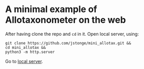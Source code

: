 # A minimal example of Allotaxonometer on the web

After having clone the repo and `cd` in it. Open local server, using:

```shell
git clone https://github.com/jstonge/mini_allotax.git &&
cd mini_allotax &&
python3 -m http.server
```

Go to [local server](http://0.0.0.0:8000/).
